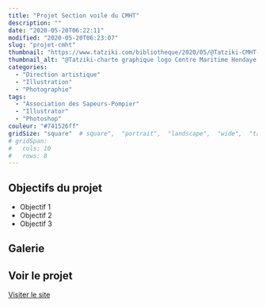 ```yaml
---
title: "Projet Section voile du CMHT"
description: ""
date: "2020-05-20T06:22:11"
modified: "2020-05-20T06:23:07"
slug: "projet-cmht"
thumbnail: "https://www.tatziki.com/bibliotheque/2020/05/@Tatziki-CMHT-Hendaye-graphisme.jpg"
thumbnail_alt: "@Tatziki-charte graphique logo Centre Maritime Hendaye Txingudi - Section voile"
categories:
  - "Direction artistique"
  - "Illustration"
  - "Photographie"
tags:
  - "Association des Sapeurs-Pompier"
  - "Illustrator"
  - "Photoshop"
couleur: "#741526ff"
gridSize: "square"  # square",  "portrait",  "landscape",  "wide",  "tall",  "feat",  "mini",
# gridSpan:
#   cols: 10
#   rows: 8
---
```


## Objectifs du projet

<!-- TODO: Ajouter les objectifs depuis ACF -->
- Objectif 1
- Objectif 2
- Objectif 3

## Galerie

<!-- TODO: Ajouter les images du projet -->

## Voir le projet

[Visiter le site](https://www.tatziki.com/projet-cmht/)
